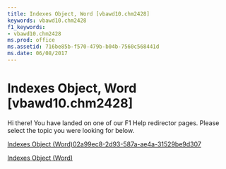 ```yaml
---
title: Indexes Object, Word [vbawd10.chm2428]
keywords: vbawd10.chm2428
f1_keywords:
- vbawd10.chm2428
ms.prod: office
ms.assetid: 716be85b-f570-479b-b04b-7560c568441d
ms.date: 06/08/2017
---
```



# Indexes Object, Word [vbawd10.chm2428]

Hi there! You have landed on one of our F1 Help redirector pages. Please select the topic you were looking for below.

[Indexes Object (Word)02a99ec8-2d93-587a-ae4a-31529be9d307](http://msdn.microsoft.com/library/02a99ec8-2d93-587a-ae4a-31529be9d307%28Office.15%29.aspx)

[Indexes Object (Word)](http://msdn.microsoft.com/library/0441446a-c1b5-d333-5950-906fe463b61d%28Office.15%29.aspx)


